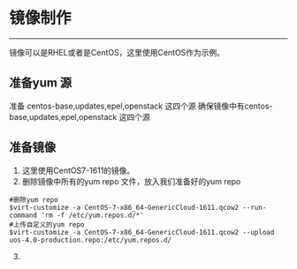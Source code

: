 # 镜像制作

---

镜像可以是RHEL或者是CentOS，这里使用CentOS作为示例。

## 准备yum 源

准备 centos-base,updates,epel,openstack 这四个源
确保镜像中有centos-base,updates,epel,openstack 这四个源

## 准备镜像
1. 这里使用CentOS7-1611的镜像。
2. 删除镜像中所有的yum repo 文件，放入我们准备好的yum repo
```
#删除yum repo
$virt-customize -a CentOS-7-x86_64-GenericCloud-1611.qcow2 --run-command 'rm -f /etc/yum.repos.d/*'
#上传自定义的yum repo
$virt-customize -a CentOS-7-x86_64-GenericCloud-1611.qcow2 --upload uos-4.0-production.repo:/etc/yum.repos.d/
```
3. 